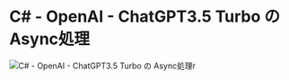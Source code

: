 # C# - OpenAI - ChatGPT3.5 Turbo の Async処理

![C# - OpenAI - ChatGPT3.5 Turbo の Async処理r](https://img.shields.io/badge/C&#x266f;_OpenAI_ChatGPT_3.5_Turbo-Async(非同期)-6479ff.svg)
